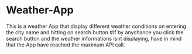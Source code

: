 # Weather-App
This is a weather App that display different weather conditions on entering the city name and hitting on search button
#If by anychance you click the search button and the weather informations isnt displaying, have in mind that the App have reached the maximum API call.
